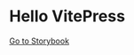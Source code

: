 # Hello VitePress

[Go to Storybook](https://helmuthdu.github.io/automated-frontend-workflow/storybook)
